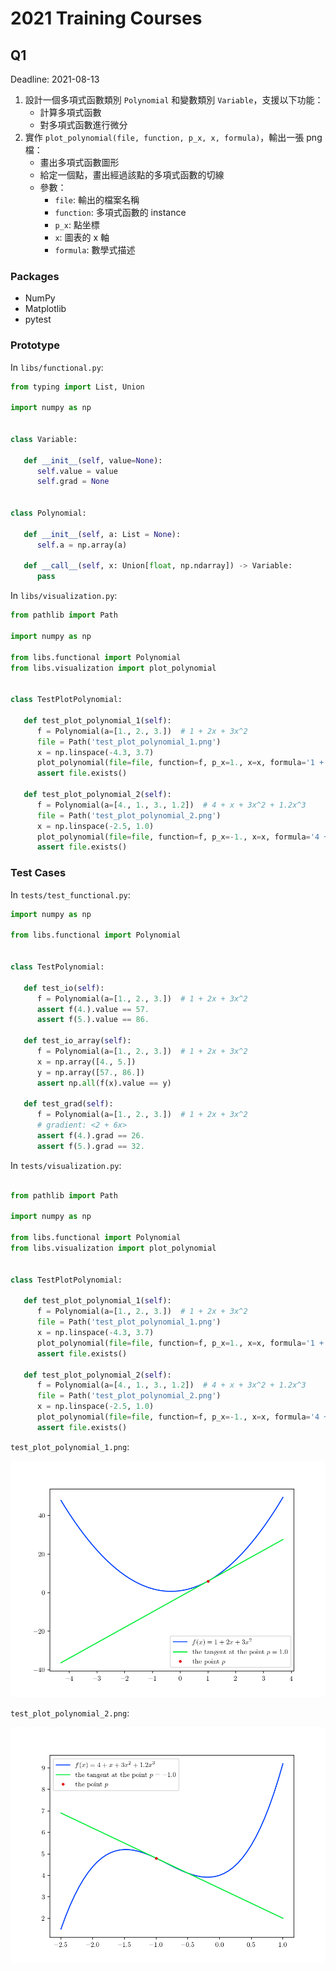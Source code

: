 # 2021 Training Courses

## Q1

Deadline: 2021-08-13

1. 設計一個多項式函數類別 `Polynomial` 和變數類別 `Variable`，支援以下功能：
   - 計算多項式函數
   - 對多項式函數進行微分
2. 實作 `plot_polynomial(file, function, p_x, x, formula)`，輸出一張 png 檔：
   - 畫出多項式函數圖形
   - 給定一個點，畫出經過該點的多項式函數的切線
   - 參數：
      - `file`: 輸出的檔案名稱
      - `function`: 多項式函數的 instance
      - `p_x`: 點坐標
      - `x`: 圖表的 x 軸
      - `formula`: 數學式描述

### Packages

- NumPy
- Matplotlib
- pytest

### Prototype

In `libs/functional.py`:

```python
from typing import List, Union

import numpy as np


class Variable:

   def __init__(self, value=None):
      self.value = value
      self.grad = None


class Polynomial:

   def __init__(self, a: List = None):
      self.a = np.array(a)

   def __call__(self, x: Union[float, np.ndarray]) -> Variable:
      pass
```

In `libs/visualization.py`:

```python
from pathlib import Path

import numpy as np

from libs.functional import Polynomial
from libs.visualization import plot_polynomial


class TestPlotPolynomial:

   def test_plot_polynomial_1(self):
      f = Polynomial(a=[1., 2., 3.])  # 1 + 2x + 3x^2
      file = Path('test_plot_polynomial_1.png')
      x = np.linspace(-4.3, 3.7)
      plot_polynomial(file=file, function=f, p_x=1., x=x, formula='1 + 2x + 3x^2')
      assert file.exists()

   def test_plot_polynomial_2(self):
      f = Polynomial(a=[4., 1., 3., 1.2])  # 4 + x + 3x^2 + 1.2x^3
      file = Path('test_plot_polynomial_2.png')
      x = np.linspace(-2.5, 1.0)
      plot_polynomial(file=file, function=f, p_x=-1., x=x, formula='4 + x + 3x^2 + 1.2x^3')
      assert file.exists()
```

### Test Cases

In `tests/test_functional.py`:

```python
import numpy as np

from libs.functional import Polynomial


class TestPolynomial:

   def test_io(self):
      f = Polynomial(a=[1., 2., 3.])  # 1 + 2x + 3x^2
      assert f(4.).value == 57.
      assert f(5.).value == 86.

   def test_io_array(self):
      f = Polynomial(a=[1., 2., 3.])  # 1 + 2x + 3x^2
      x = np.array([4., 5.])
      y = np.array([57., 86.])
      assert np.all(f(x).value == y)

   def test_grad(self):
      f = Polynomial(a=[1., 2., 3.])  # 1 + 2x + 3x^2
      # gradient: <2 + 6x>
      assert f(4.).grad == 26.
      assert f(5.).grad == 32.
```

In `tests/visualization.py`:

```python

from pathlib import Path

import numpy as np

from libs.functional import Polynomial
from libs.visualization import plot_polynomial


class TestPlotPolynomial:

   def test_plot_polynomial_1(self):
      f = Polynomial(a=[1., 2., 3.])  # 1 + 2x + 3x^2
      file = Path('test_plot_polynomial_1.png')
      x = np.linspace(-4.3, 3.7)
      plot_polynomial(file=file, function=f, p_x=1., x=x, formula='1 + 2x + 3x^2')
      assert file.exists()

   def test_plot_polynomial_2(self):
      f = Polynomial(a=[4., 1., 3., 1.2])  # 4 + x + 3x^2 + 1.2x^3
      file = Path('test_plot_polynomial_2.png')
      x = np.linspace(-2.5, 1.0)
      plot_polynomial(file=file, function=f, p_x=-1., x=x, formula='4 + x + 3x^2 + 1.2x^3')
      assert file.exists()
```

`test_plot_polynomial_1.png`:

![](tests/test_plot_polynomial_1.png)

`test_plot_polynomial_2.png`:

![](tests/test_plot_polynomial_2.png)

